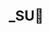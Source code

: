---
layout: album_gallery
resource: instagram
title: "_SU🎀"
description: "Instagram albums of _SU🎀</br>. Username: _sulyu"
active: gallery
images:
- image_path: /sulyu/quần dài/20250201_165907_475858186_18377901997138827_9163856584772927069_n.jpg
  gallery-folder: /gallery/sulyu/quần dài/
  gallery-name: quần dài
  gallery-date: April 2025
- image_path: /sulyu/quần ngắn/20240319_130132_434044633_842094574348297_1084613478220402349_n.jpg
  gallery-folder: /gallery/sulyu/quần ngắn/
  gallery-name: quần ngắn
  gallery-date: April 2025
- image_path: /sulyu/váy dài/snaptik_7496775155704679698_4.jpeg
  gallery-folder: /gallery/sulyu/váy dài/
  gallery-name: váy dài
  gallery-date: April 2025
- image_path: /sulyu/váy ngắn/20241215_115157_470014449_2666716126848043_6267551282555789820_n.jpg
  gallery-folder: /gallery/sulyu/váy ngắn/
  gallery-name: váy ngắn
  gallery-date: April 2025
---